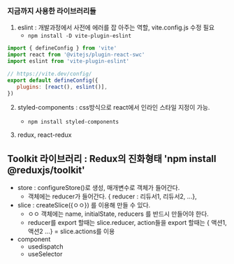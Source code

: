 ### 지금까지 사용한 라이브러리들

1. eslint : 개발과정에서 사전에 에러를 잡 아주는 역할, vite.config.js 수정 필요
   - `npm install -D vite-plugin-eslint`

```js
import { defineConfig } from 'vite'
import react from '@vitejs/plugin-react-swc'
import eslint from 'vite-plugin-eslint'

// https://vite.dev/config/
export default defineConfig({
   plugins: [react(), eslint()],
})
```

2. styled-components : css방식으로 react에서 인라인 스타일 지정이 가능.

   - `npm install styled-components`

3. redux, react-redux

## Toolkit 라이브러리 : Redux의 진화형태 'npm install @reduxjs/toolkit'

- store : configureStore()로 생성, 매개변수로 객체가 들어간다.
   - 객체에는 reducer가 들어간다. { reducer : 리듀서1, 리듀서2, ...},
- slice : createSlice({ㅇㅇ}) 를 이용해 만들 수 있다.
   - ㅇㅇ 객체에는 name, initialState, reducers 를 반드시 만들어야 한다.
   - reducer를 export 할때는 slice.reducer, action들을 export 할때는 { 액션1, 액션2 ...} = slice.actions를 이용
- component
   - usedispatch
   - useSelector
